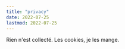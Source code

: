 ```yaml
---
title: "privacy"
date: 2022-07-25
lastmod: 2022-07-25
---
```


Rien n'est collecté. Les cookies, je les mange.
